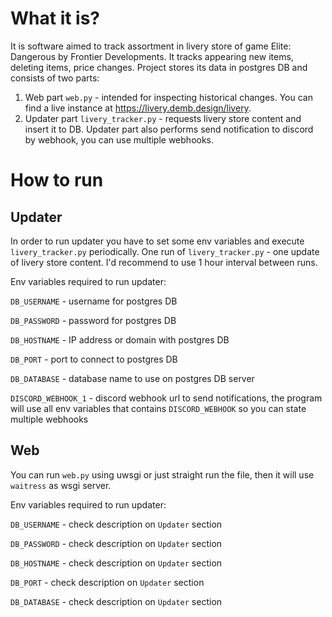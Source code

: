 # What it is?
It is software aimed to track assortment in livery store of game Elite: Dangerous by Frontier Developments. It tracks appearing new items, deleting items, price changes.
Project stores its data in postgres DB and consists of two parts:
1. Web part `web.py` - intended for inspecting historical changes. You can find a live instance at https://livery.demb.design/livery.
2. Updater part `livery_tracker.py` - requests livery store content and insert it to DB. Updater part also performs send notification to discord by webhook, you can use multiple webhooks.

# How to run
## Updater
In order to run updater you have to set some env variables and execute `livery_tracker.py` periodically. One run of `livery_tracker.py` - one update of livery store content. 
I'd recommend to use 1 hour interval between runs.

Env variables required to run updater:

`DB_USERNAME` - username for postgres DB

`DB_PASSWORD` - password for postgres DB

`DB_HOSTNAME` - IP address or domain with postgres DB

`DB_PORT` - port to connect to postgres DB

`DB_DATABASE` - database name to use on postgres DB server

`DISCORD_WEBHOOK_1` - discord webhook url to send notifications, the program will use all env variables that contains `DISCORD_WEBHOOK` so you can state multiple webhooks

## Web
You can run `web.py` using uwsgi or just straight run the file, then it will use `waitress` as wsgi server.

Env variables required to run updater:

`DB_USERNAME` - check description on `Updater` section

`DB_PASSWORD` - check description on `Updater` section

`DB_HOSTNAME` - check description on `Updater` section

`DB_PORT` - check description on `Updater` section

`DB_DATABASE` - check description on `Updater` section
